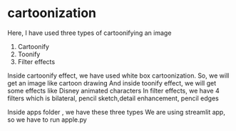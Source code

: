 # cartoonization

Here, I have used three types of cartoonifying an image

1. Cartoonify
2. Toonify
3. Filter effects

Inside cartoonify effect, we have used white box cartoonization. So, we will get an image like cartoon drawing 
And inside toonify effect, we will get some effects like Disney animated characters
In filter effects, we have 4 filters which is bilateral, pencil sketch,detail enhancement, pencil edges


Inside apps folder , we have these three types
We are using streamlit app, so we have to run apple.py



